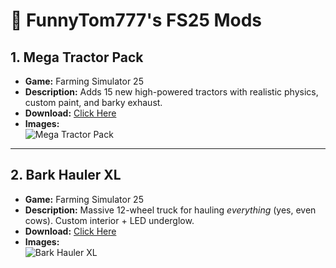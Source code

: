 # 🚜 FunnyTom777's FS25 Mods

## **1. Mega Tractor Pack**
- **Game:** Farming Simulator 25
- **Description:** Adds 15 new high-powered tractors with realistic physics, custom paint, and barky exhaust.
- **Download:** [Click Here](https://example.com)
- **Images:**  
  ![Mega Tractor Pack](tractor-pack.jpg)

---

## **2. Bark Hauler XL**
- **Game:** Farming Simulator 25
- **Description:** Massive 12-wheel truck for hauling *everything* (yes, even cows). Custom interior + LED underglow.
- **Download:** [Click Here](https://example.com)
- **Images:**  
  ![Bark Hauler XL](bark-hauler.jpg)
